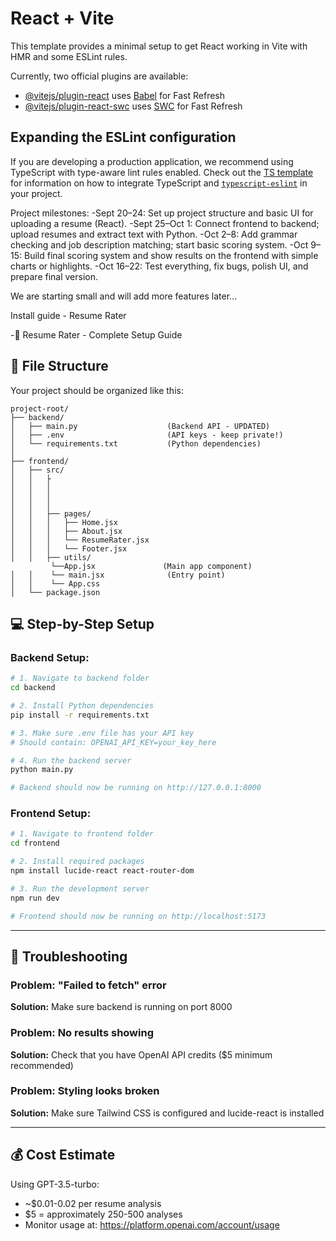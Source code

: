 # React + Vite

This template provides a minimal setup to get React working in Vite with HMR and some ESLint rules.

Currently, two official plugins are available:

- [@vitejs/plugin-react](https://github.com/vitejs/vite-plugin-react/blob/main/packages/plugin-react) uses [Babel](https://babeljs.io/) for Fast Refresh
- [@vitejs/plugin-react-swc](https://github.com/vitejs/vite-plugin-react/blob/main/packages/plugin-react-swc) uses [SWC](https://swc.rs/) for Fast Refresh

## Expanding the ESLint configuration

If you are developing a production application, we recommend using TypeScript with type-aware lint rules enabled. Check out the [TS template](https://github.com/vitejs/vite/tree/main/packages/create-vite/template-react-ts) for information on how to integrate TypeScript and [`typescript-eslint`](https://typescript-eslint.io) in your project.

Project milestones:
-Sept 20–24: Set up project structure and basic UI for uploading a resume (React).
-Sept 25–Oct 1: Connect frontend to backend; upload resumes and extract text with Python.
-Oct 2–8: Add grammar checking and job description matching; start basic scoring system.
-Oct 9–15: Build final scoring system and show results on the frontend with simple charts or highlights.
-Oct 16–22: Test everything, fix bugs, polish UI, and prepare final version.

We are starting small and will add more features later...

Install guide - Resume Rater

-🌸 Resume Rater - Complete Setup Guide

## 📁 File Structure

Your project should be organized like this:

```
project-root/
├── backend/
│   ├── main.py                    (Backend API - UPDATED)
│   ├── .env                       (API keys - keep private!)
│   └── requirements.txt           (Python dependencies)
│
├── frontend/
│   ├── src/
│   │   ├
│   │   │ 
│   │   │          
│   │   │
│   │   ├── pages/
│   │   │   ├── Home.jsx          
│   │   │   ├── About.jsx        
│   │   │   └── ResumeRater.jsx   
│   │   │   └── Footer.jsx 
│   │   ├── utils/ 
         └──App.jsx               (Main app component)
│   │    └── main.jsx              (Entry point)
│   │    └── App.css
│   └── package.json
```

## 💻 Step-by-Step Setup

### Backend Setup:

```bash
# 1. Navigate to backend folder
cd backend

# 2. Install Python dependencies
pip install -r requirements.txt

# 3. Make sure .env file has your API key
# Should contain: OPENAI_API_KEY=your_key_here

# 4. Run the backend server
python main.py

# Backend should now be running on http://127.0.0.1:8000
```

### Frontend Setup:

```bash
# 1. Navigate to frontend folder
cd frontend

# 2. Install required packages
npm install lucide-react react-router-dom

# 3. Run the development server
npm run dev

# Frontend should now be running on http://localhost:5173
```

---
## 🐛 Troubleshooting

### Problem: "Failed to fetch" error
**Solution:** Make sure backend is running on port 8000

### Problem: No results showing
**Solution:** Check that you have OpenAI API credits ($5 minimum recommended)

### Problem: Styling looks broken
**Solution:** Make sure Tailwind CSS is configured and lucide-react is installed

---
## 💰 Cost Estimate

Using GPT-3.5-turbo:
- ~$0.01-0.02 per resume analysis
- $5 = approximately 250-500 analyses
- Monitor usage at: https://platform.openai.com/account/usage

